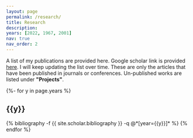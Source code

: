 ```yaml
---
layout: page
permalink: /research/
title: Research
description: 
years: [2022, 1967, 2001]
nav: true
nav_order: 2
---
```

A list of my publications are provided here. Google scholar link is provided [here](https://scholar.google.com/citations?hl=en&user=Yhv2nC8AAAAJ). I will keep updating the list over time. These are only the articles that have been published in journals or conferences. Un-published works are listed under __"Projects"__.
<!-- _pages/publications.md -->
<div class="publications">

{%- for y in page.years %}
  <h2 class="year">{{y}}</h2>
  {% bibliography -f {{ site.scholar.bibliography }} -q @*[year={{y}}]* %}
{% endfor %}

</div>
